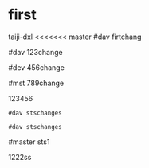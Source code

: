 # first
taiji-dxl
<<<<<<< master
#dav firtchang

#dav 123change

#dev 456change

#mst 789change

123456

	#dav stschanges

	#dav stschanges

#master sts1

1222ss

